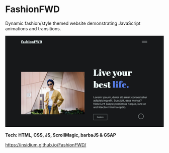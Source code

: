 # FashionFWD

Dynamic fashion/style themed website demonstrating JavaScript animations and transitions.

![](./img/FashionFWD.jpg)

**Tech: HTML, CSS, JS, ScrollMagic, barbaJS & GSAP**

https://insidium.github.io/FashionFWD/

